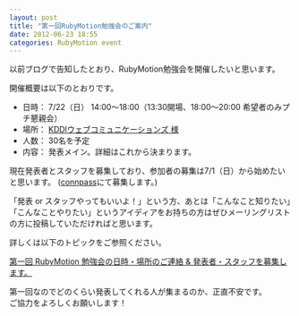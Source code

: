 ```yaml
---
layout: post
title: "第一回RubyMotion勉強会のご案内"
date: 2012-06-23 18:55
categories: RubyMotion event
---
```

以前ブログで告知したとおり、RubyMotion勉強会を開催したいと思います。

開催概要は以下のとおりです。

- 日時： 7/22（日） 14:00〜18:00（13:30開場、18:00〜20:00 希望者のみプチ懇親会）
- 場所： [KDDIウェブコミュニケーションズ 様](http://www.cloudcore.jp/vps/develop/)
- 人数： 30名を予定
- 内容： 発表メイン。詳細はこれから決まります。

現在発表者とスタッフを募集しており、参加者の募集は7/1（日）から始めたいと思います。
([connpass](http://connpass.com/)にて募集します。)

「発表 or スタッフやってもいいよ！」という方、あとは「こんなこと知りたい」「こんなことやりたい」というアイディアをお持ちの方はぜひメーリングリストの方に投稿していただければと思います。

詳しくは以下のトピックをご参照ください。

[第一回 RubyMotion 勉強会の日時・場所のご連絡 & 発表者・スタッフを募集します。](https://groups.google.com/d/topic/rubymotionjp/PgViYjcxU9w/discussion)

第一回なのでどのくらい発表してくれる人が集まるのか、正直不安です。  
ご協力をよろしくお願いします！
